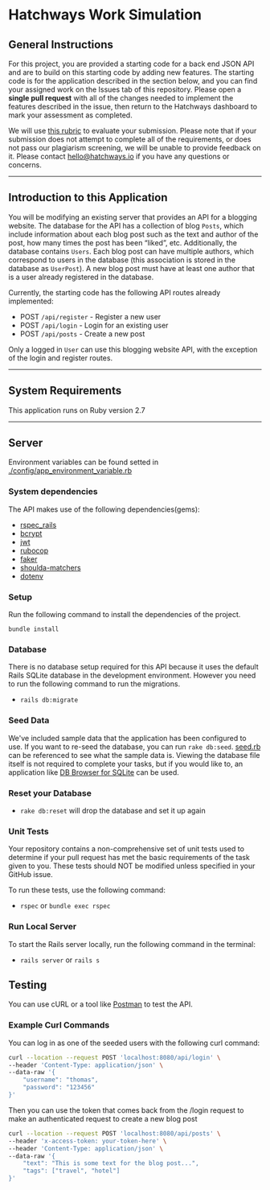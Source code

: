 # Hatchways Work Simulation

## General Instructions

For this project, you are provided a starting code for a back end JSON API and are to build on this starting code by adding new features. The starting code is for the application described in the section below, and you can find your assigned work on the Issues tab of this repository. Please open a **single pull request** with all of the changes needed to implement the features described in the issue, then return to the Hatchways dashboard to mark your assessment as completed.

We will use [this rubric](https://drive.google.com/file/d/1Lfn6JnanBhuSjMDQaIdIBk1_QK7i9mNU/view) to evaluate your submission. Please note that if your submission does not attempt to complete all of the requirements, or does not pass our plagiarism screening, we will be unable to provide feedback on it. Please contact hello@hatchways.io if you have any questions or concerns.

---

## Introduction to this Application

You will be modifying an existing server that provides an API for a blogging website. The database for the API has a collection of blog `Posts`, which include information about each blog post such as the text and author of the post, how many times the post has been “liked”, etc. Additionally, the database contains `Users`. Each blog post can have multiple authors, which correspond to users in the database (this association is stored in the database as `UserPost`). A new blog post must have at least one author that is a user already registered in the database.

Currently, the starting code has the following API routes already implemented:

- POST `/api/register` - Register a new user
- POST `/api/login` - Login for an existing user
- POST `/api/posts` - Create a new post

Only a logged in `User` can use this blogging website API, with the exception of the login and register routes.

---

## System Requirements

This application runs on Ruby version 2.7

---

## Server

Environment variables can be found setted in [./config/app_environment_variable.rb](./config/app_environment_variable.rb)

### System dependencies

The API makes use of the following dependencies(gems):

- [rspec_rails](https://github.com/rspec/rspec-rails)
- [bcrypt](https://rubygems.org/gems/bcrypt/versions/3.1.12)
- [jwt](https://github.com/jwt/ruby-jwt)
- [rubocop](https://docs.rubocop.org/rubocop/index.html)
- [faker](https://github.com/faker-ruby/faker)
- [shoulda-matchers](https://matchers.shoulda.io/docs/v4.1.1/index.html)
- [dotenv](https://github.com/bkeepers/dotenv)

### Setup

Run the following command to install the dependencies of the project.

```
bundle install
```

### Database

There is no database setup required for this API because it uses the default Rails SQLite database in the development environment. However you need to run the following command to run the migrations.

- `rails db:migrate`

### Seed Data

We've included sample data that the application has been configured to use. If you want to re-seed the database, you can run `rake db:seed`. [seed.rb](./db/seed.rb) can be referenced to see what the sample data is. Viewing the database file itself is not required to complete your tasks, but if you would like to, an application like [DB Browser for SQLite](https://sqlitebrowser.org/) can be used.

### Reset your Database

- `rake db:reset` will drop the database and set it up again

### Unit Tests

Your repository contains a non-comprehensive set of unit tests used to determine if your pull request has met the basic requirements of the task given to you. These tests should NOT be modified unless specified in your GitHub issue.

To run these tests, use the following command:

- `rspec` or `bundle exec rspec`

### Run Local Server

To start the Rails server locally, run the following command in the terminal:

- `rails server` or `rails s`

## Testing

You can use cURL or a tool like [Postman](https://www.postman.com/) to test the API.

### Example Curl Commands

You can log in as one of the seeded users with the following curl command:

```bash
curl --location --request POST 'localhost:8080/api/login' \
--header 'Content-Type: application/json' \
--data-raw '{
    "username": "thomas",
    "password": "123456"
}'
```

Then you can use the token that comes back from the /login request to make an authenticated request to create a new blog post

```bash
curl --location --request POST 'localhost:8080/api/posts' \
--header 'x-access-token: your-token-here' \
--header 'Content-Type: application/json' \
--data-raw '{
    "text": "This is some text for the blog post...",
    "tags": ["travel", "hotel"]
}'
```
